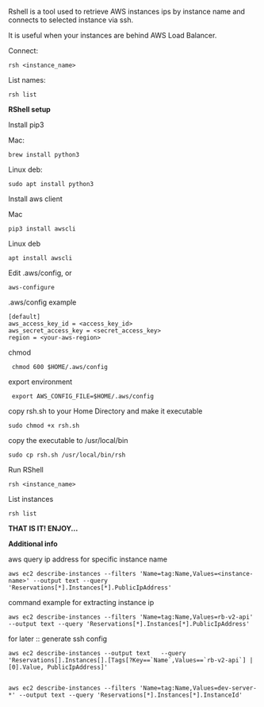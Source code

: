 Rshell is a tool used to retrieve AWS instances ips by instance name and
connects to selected instance via ssh.

It is useful when your instances are behind AWS Load Balancer.

Connect:

    rsh <instance_name>

List names:

    rsh list


**RShell setup**

Install pip3

Mac:

    brew install python3

Linux deb:

    sudo apt install python3

Install aws client
 
Mac

    pip3 install awscli

Linux deb

    apt install awscli 

Edit .aws/config, or

    aws-configure

.aws/config example
   
    [default]
    aws_access_key_id = <access_key_id> 
    aws_secret_access_key = <secret_access_key>
    region = <your-aws-region>

chmod

     chmod 600 $HOME/.aws/config

export environment

     export AWS_CONFIG_FILE=$HOME/.aws/config

copy rsh.sh to your Home Directory and make it executable

    sudo chmod +x rsh.sh

copy the executable to /usr/local/bin

    sudo cp rsh.sh /usr/local/bin/rsh


Run RShell

    rsh <instance_name>

List instances

    rsh list


**THAT IS IT! ENJOY...**


**Additional info**

aws query ip address for specific instance name

    aws ec2 describe-instances --filters 'Name=tag:Name,Values=<instance-name>' --output text --query 'Reservations[*].Instances[*].PublicIpAddress'

command example for extracting instance ip

    aws ec2 describe-instances --filters 'Name=tag:Name,Values=rb-v2-api' --output text --query 'Reservations[*].Instances[*].PublicIpAddress'

for later :: generate ssh config

    aws ec2 describe-instances --output text   --query 'Reservations[].Instances[].[Tags[?Key==`Name`,Values==`rb-v2-api`] | [0].Value, PublicIpAddress]'


    aws ec2 describe-instances --filters 'Name=tag:Name,Values=dev-server-*' --output text --query 'Reservations[*].Instances[*].InstanceId'
